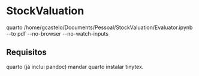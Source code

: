 # StockValuation

quarto /home/gcastelo/Documents/Pessoal/StockValuation/Evaluator.ipynb --to pdf --no-browser --no-watch-inputs

## Requisitos

quarto (já inclui pandoc)
mandar quarto instalar tinytex.
